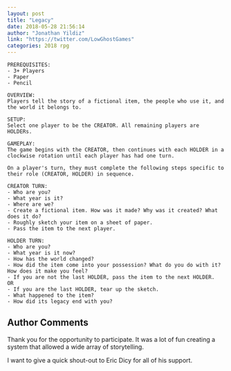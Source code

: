 ```yaml
---
layout: post
title: "Legacy"
date: 2018-05-28 21:56:14
author: "Jonathan Yildiz"
link: "https://twitter.com/LowGhostGames"
categories: 2018 rpg
---
```

```
PREREQUISITES:
- 3+ Players
- Paper
- Pencil

OVERVIEW:
Players tell the story of a fictional item, the people who use it, and the world it belongs to.

SETUP:
Select one player to be the CREATOR. All remaining players are HOLDERs.

GAMEPLAY:
The game begins with the CREATOR, then continues with each HOLDER in a clockwise rotation until each player has had one turn.

On a player's turn, they must complete the following steps specific to their role (CREATOR, HOLDER) in sequence.

CREATOR TURN:
- Who are you?
- What year is it?
- Where are we?
- Create a fictional item. How was it made? Why was it created? What does it do?
- Roughly sketch your item on a sheet of paper.
- Pass the item to the next player.

HOLDER TURN:
- Who are you?
- What year is it now?
- How has the world changed?
- How did the item come into your possession? What do you do with it? How does it make you feel?
- If you are not the last HOLDER, pass the item to the next HOLDER.
OR
- If you are the last HOLDER, tear up the sketch.
- What happened to the item?
- How did its legacy end with you?
```
## Author Comments 

Thank you for the opportunity to participate. It was a lot of fun creating a system that allowed a wide array of storytelling.

I want to give a quick shout-out to Eric Dicy for all of his support.
